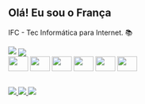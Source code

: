 ## Olá! Eu sou o França
IFC - Tec Informática para Internet. 📚
<div>
    
<img src="https://github-readme-stats.vercel.app/api?username=LeandroVish&show_icons=true&bg_color=00000000">
<img align="center" src="https://github-readme-stats.vercel.app/api/top-langs/?username=LeandroVish&theme=midnight-purple&layout=compact&hide=html,css,scss,shell,procfile&bg_color=00000000">

</div>

<div>
<img height="30" width="40" src="https://cdn.jsdelivr.net/gh/devicons/devicon@latest/icons/vuejs/vuejs-original.svg" />
<img height="30" width="40"  src="https://cdn.jsdelivr.net/gh/devicons/devicon@latest/icons/django/django-plain-wordmark.svg" />
<img height="30" width="40"  src="https://cdn.jsdelivr.net/gh/devicons/devicon@latest/icons/javascript/javascript-original.svg" />
<img height="30" width="40" src="https://cdn.jsdelivr.net/gh/devicons/devicon@latest/icons/css3/css3-original.svg" />
<img height="30" width="40" src="https://cdn.jsdelivr.net/gh/devicons/devicon@latest/icons/html5/html5-original.svg" />
<img height="30" width="40" src="https://cdn.jsdelivr.net/gh/devicons/devicon@latest/icons/mysql/mysql-original.svg" />
</div>

##
<div>
    
<a href="https://www.instagram.com/eo_francaa/"  target="_blank"> <img src="https://img.shields.io/badge/Instagram-E4405F?style=for-the-badge&logo=instagram&logoColor=white"  target="_blank">
<a href="https://x.com/EoFrancaa?t=HY59PrXe1tkqdgfR2wG3HA&s=09"  target="_blank"><img src="https://img.shields.io/badge/Twitter-1DA1F2?style=for-the-badge&logo=twitter&logoColor=white"   target="_blank">
<a href="https://www.linkedin.com/in/rafael-de-fran%C3%A7a-26009b240/"  target="_blank"><img src="https://img.shields.io/badge/LinkedIn-0077B5?style=for-the-badge&logo=linkedin&logoColor=white"   target="_blank">

</div>



